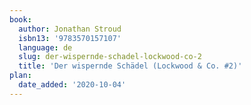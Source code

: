 ```yaml
---
book:
  author: Jonathan Stroud
  isbn13: '9783570157107'
  language: de
  slug: der-wispernde-schadel-lockwood-co-2
  title: 'Der wispernde Schädel (Lockwood & Co. #2)'
plan:
  date_added: '2020-10-04'
---
```

